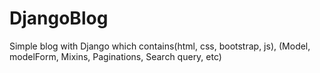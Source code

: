 # DjangoBlog
Simple blog with Django which contains(html, css, bootstrap, js), (Model, modelForm, Mixins, Paginations, Search query, etc) 
